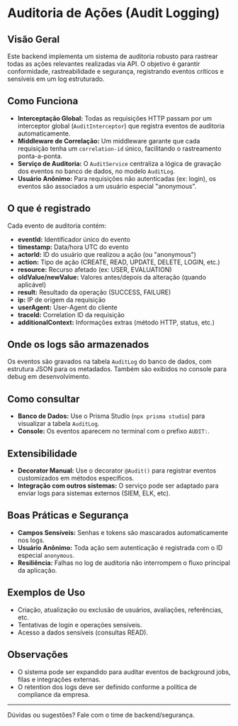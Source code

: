 # Auditoria de Ações (Audit Logging)

## Visão Geral

Este backend implementa um sistema de auditoria robusto para rastrear todas as ações relevantes realizadas via API. O objetivo é garantir conformidade, rastreabilidade e segurança, registrando eventos críticos e sensíveis em um log estruturado.

## Como Funciona

- **Interceptação Global:** Todas as requisições HTTP passam por um interceptor global (`AuditInterceptor`) que registra eventos de auditoria automaticamente.
- **Middleware de Correlação:** Um middleware garante que cada requisição tenha um `correlation-id` único, facilitando o rastreamento ponta-a-ponta.
- **Serviço de Auditoria:** O `AuditService` centraliza a lógica de gravação dos eventos no banco de dados, no modelo `AuditLog`.
- **Usuário Anônimo:** Para requisições não autenticadas (ex: login), os eventos são associados a um usuário especial "anonymous".

## O que é registrado

Cada evento de auditoria contém:
- **eventId:** Identificador único do evento
- **timestamp:** Data/hora UTC do evento
- **actorId:** ID do usuário que realizou a ação (ou "anonymous")
- **action:** Tipo de ação (CREATE, READ, UPDATE, DELETE, LOGIN, etc.)
- **resource:** Recurso afetado (ex: USER, EVALUATION)
- **oldValue/newValue:** Valores antes/depois da alteração (quando aplicável)
- **result:** Resultado da operação (SUCCESS, FAILURE)
- **ip:** IP de origem da requisição
- **userAgent:** User-Agent do cliente
- **traceId:** Correlation ID da requisição
- **additionalContext:** Informações extras (método HTTP, status, etc.)

## Onde os logs são armazenados

Os eventos são gravados na tabela `AuditLog` do banco de dados, com estrutura JSON para os metadados. Também são exibidos no console para debug em desenvolvimento.

## Como consultar

- **Banco de Dados:** Use o Prisma Studio (`npx prisma studio`) para visualizar a tabela `AuditLog`.
- **Console:** Os eventos aparecem no terminal com o prefixo `AUDIT:`.

## Extensibilidade

- **Decorator Manual:** Use o decorator `@Audit()` para registrar eventos customizados em métodos específicos.
- **Integração com outros sistemas:** O serviço pode ser adaptado para enviar logs para sistemas externos (SIEM, ELK, etc).

## Boas Práticas e Segurança

- **Campos Sensíveis:** Senhas e tokens são mascarados automaticamente nos logs.
- **Usuário Anônimo:** Toda ação sem autenticação é registrada com o ID especial `anonymous`.
- **Resiliência:** Falhas no log de auditoria não interrompem o fluxo principal da aplicação.

## Exemplos de Uso

- Criação, atualização ou exclusão de usuários, avaliações, referências, etc.
- Tentativas de login e operações sensíveis.
- Acesso a dados sensíveis (consultas READ).

## Observações

- O sistema pode ser expandido para auditar eventos de background jobs, filas e integrações externas.
- O retention dos logs deve ser definido conforme a política de compliance da empresa.

---

Dúvidas ou sugestões? Fale com o time de backend/segurança. 